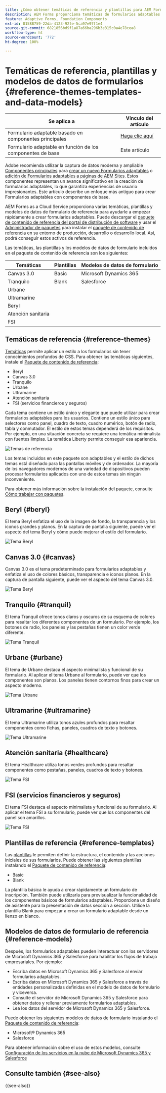 ```yaml
---
title: ¿Cómo obtener temáticas de referencia y plantillas para AEM Forms?
description: AEM Forms proporciona temáticas de formularios adaptables de muestra, plantillas y modelos de datos de formularios adaptables para ayudarle a crear formularios rápidamente.
feature: Adaptive Forms, Foundation Components
exl-id: 81588759-22da-4123-92fe-5ca97e97f1e4
source-git-commit: 6821856bd9f1a87a66ba296b3e315c0a4e78cea8
workflow-type: ht
source-wordcount: '772'
ht-degree: 100%

---
```


# Temáticas de referencia, plantillas y modelos de datos de formularios {#reference-themes-templates-and-data-models}


| Se aplica a | Vínculo del artículo |
| -------- | ---------------------------- |
| Formulario adaptable basado en componentes principales | [Haga clic aquí](https://experienceleague.adobe.com/docs/experience-manager-core-components/using/adaptive-forms/sample-themes-templates-form-data-models-core-components.html?lang=es) |
| Formulario adaptable en función de los componentes de base | Este artículo |

<span class="preview"> Adobe recomienda utilizar la captura de datos moderna y ampliable [Componentes principales](https://experienceleague.adobe.com/docs/experience-manager-core-components/using/adaptive-forms/introduction.html?lang=es) para [crear un nuevo Formularios adaptables](/help/forms/creating-adaptive-form-core-components.md) o [adición de Formularios adaptables a páginas de AEM Sites](/help/forms/create-or-add-an-adaptive-form-to-aem-sites-page.md). Estos componentes representan un avance significativo en la creación de formularios adaptables, lo que garantiza experiencias de usuario impresionantes. Este artículo describe un enfoque más antiguo para crear Formularios adaptables con componentes de base. </span>

AEM Forms as a Cloud Service proporciona varias temáticas, plantillas y modelos de datos de formulario de referencia para ayudarle a empezar rápidamente a crear formularios adaptables. Puede descargar el [paquete de contenido de referencia del portal de distribución de software](https://experience.adobe.com/#/downloads/content/software-distribution/en/aemcloud.html?package=/content/software-distribution/es/details.html/content/dam/aemcloud/public/aem-forms-reference-content.ui.content-2.1.0.zip) y usar el [Administrador de paquetes](/help/implementing/developing/tools/package-manager.md) para instalar el [paquete de contenido de referencia](https://experience.adobe.com/#/downloads/content/software-distribution/en/aemcloud.html?package=/content/software-distribution/es/details.html/content/dam/aemcloud/public/aem-forms-reference-content.ui.content-2.1.0.zip) en su entorno de producción, desarrollo o desarrollo local. Así, podrá conseguir estos activos de referencia.

Las temáticas, las plantillas y los modelos de datos de formulario incluidos en el paquete de contenido de referencia son los siguientes:


| Temáticas | Plantillas | Modelos de datos de formulario |
---------|----------|---------
| Canvas 3.0 | Basic | Microsoft Dynamics 365 |
| Tranquilo | Blank | Salesforce |
| Urbane |   |  |
| Ultramarine |  |  |
| Beryl |  |  |
| Atención sanitaria |  |   |
| FSI |   |   |

## Temáticas de referencia {#reference-themes}

[Temáticas](/help/forms/themes.md) permite aplicar un estilo a los formularios sin tener conocimientos profundos de CSS. Para obtener las temáticas siguientes, instale el [Paquete de contenido de referencia](https://experience.adobe.com/#/downloads/content/software-distribution/en/aemcloud.html?package=/content/software-distribution/es/details.html/content/dam/aemcloud/public/aem-forms-reference-content.ui.content-2.1.0.zip):

* Beryl
* Canvas 3.0
* Tranquilo
* Urbane
* Ultramarine
* Atención sanitaria
* FSI (servicios financieros y seguros)

Cada tema contiene un estilo único y elegante que puede utilizar para crear formularios adaptables para los usuarios. Contiene un estilo único para selectores como panel, cuadro de texto, cuadro numérico, botón de radio, tabla y conmutador. El estilo de estos temas dependerá de los requisitos. Por ejemplo, en una situación concreta se requiere una temática minimalista con fuentes limpias. La temática Liberty permite conseguir esa apariencia.

![Temas de referencia](assets/ref-themes.png)

Los temas incluidos en este paquete son adaptables y el estilo de dichos temas está diseñado para las pantallas móviles y de ordenador. La mayoría de los navegadores modernos de una variedad de dispositivos pueden procesar formularios aplicados con uno de estos temas sin ningún inconveniente.

Para obtener más información sobre la instalación del paquete, consulte [Cómo trabajar con paquetes](/help/implementing/developing/tools/package-manager.md).

## Beryl {#beryl}

El tema Beryl enfatiza el uso de la imagen de fondo, la transparencia y los iconos grandes y planos. En la captura de pantalla siguiente, puede ver el aspecto del tema Beryl y cómo puede mejorar el estilo del formulario.

![Tema Beryl](assets/beryl.png)

## Canvas 3.0 {#canvas}

Canvas 3.0 es el tema predeterminado para formularios adaptables y enfatiza el uso de colores básicos, transparencia e iconos planos. En la captura de pantalla siguiente, puede ver el aspecto del tema Canvas 3.0.

![Tema Beryl](assets/canvas.png)


## Tranquilo {#tranquil}

El tema Tranquil ofrece tonos claros y oscuros de su esquema de colores para resaltar los diferentes componentes de un formulario. Por ejemplo, los botones de radio, los paneles y las pestañas tienen un color verde diferente.

![Tema Tranquil](assets/tranquil.png)


## Urbane {#urbane}

El tema de Urbane destaca el aspecto minimalista y funcional de su formulario. Al aplicar el tema Urbane al formulario, puede ver que los componentes son planos. Los paneles tienen contornos finos para crear un aspecto moderno.

![Tema Urbane](assets/urbane.png)


## Ultramarine {#ultramarine}

El tema Ultramarine utiliza tonos azules profundos para resaltar componentes como fichas, paneles, cuadros de texto y botones.

![Tema Ultramarine](assets/ultramarine.png)

## Atención sanitaria {#healthcare}

El tema Healthcare utiliza tonos verdes profundos para resaltar componentes como pestañas, paneles, cuadros de texto y botones.

![Tema FSI](assets/healthcare.png)


## FSI (servicios financieros y seguros)

El tema FSI destaca el aspecto minimalista y funcional de su formulario. Al aplicar el tema FSI a su formulario, puede ver que los componentes del panel son amarillos.

![Tema FSI](assets/fsi.png)

## Plantillas de referencia {#reference-templates}


Las [plantillas](/help/forms/themes.md) le permiten definir la estructura, el contenido y las acciones iniciales de sus formularios. Puede obtener las siguientes plantillas instalando el [Paquete de contenido de referencia](https://experience.adobe.com/#/downloads/content/software-distribution/en/aemcloud.html?package=/content/software-distribution/es/details.html/content/dam/aemcloud/public/aem-forms-reference-content.ui.content-2.1.0.zip):

* Basic
* Blank

La plantilla básica le ayuda a crear rápidamente un formulario de inscripción. También puede utilizarla para previsualizar la funcionalidad de los componentes básicos de formularios adaptables. Proporciona un diseño de asistente para la presentación de datos sección a sección. Utilice la plantilla Blank para empezar a crear un formulario adaptable desde un lienzo en blanco.


## Modelos de datos de formulario de referencia {#reference-models}

Después, los formularios adaptables pueden interactuar con los servidores de Microsoft Dynamics 365 y Salesforce para habilitar los flujos de trabajo empresariales. Por ejemplo:

* Escriba datos en Microsoft Dynamics 365 y Salesforce al enviar formularios adaptables.
* Escriba datos en Microsoft Dynamics 365 y Salesforce a través de entidades personalizadas definidas en el modelo de datos de formulario y viceversa.
* Consulte el servidor de Microsoft Dynamics 365 y Salesforce para obtener datos y rellenar previamente formularios adaptables.
* Lea los datos del servidor de Microsoft Dynamics 365 y Salesforce.

Puede obtener los siguientes modelos de datos de formulario instalando el [Paquete de contenido de referencia](https://experience.adobe.com/#/downloads/content/software-distribution/en/aemcloud.html?package=/content/software-distribution/es/details.html/content/dam/aemcloud/public/aem-forms-reference-content.ui.content-2.1.0.zip):

* Microsoft® Dynamics 365
* Salesforce

Para obtener información sobre el uso de estos modelos, consulte [Configuración de los servicios en la nube de Microsoft Dynamics 365 y Salesforce](https://experienceleague.adobe.com/docs/experience-manager-cloud-service/content/forms/integrate/use-form-data-model/configure-msdynamics-salesforce.html?lang=es#configure-dynamics-cloud-service)


## Consulte también {#see-also}

{{see-also}}